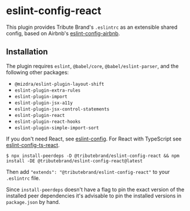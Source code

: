 # eslint-config-react

This plugin provides Tribute Brand's `.eslintrc` as an extensible shared config, based on Airbnb's
[eslint-config-airbnb](https://github.com/airbnb/javascript/tree/master/packages/eslint-config-airbnb).

## Installation

The plugin requires `eslint`, `@babel/core`, `@babel/eslint-parser`, and the following other packages:

- `@mizdra/eslint-plugin-layout-shift`
- `eslint-plugin-extra-rules`
- `eslint-plugin-import`
- `eslint-plugin-jsx-a11y`
- `eslint-plugin-jsx-control-statements`
- `eslint-plugin-react`
- `eslint-plugin-react-hooks`
- `eslint-plugin-simple-import-sort`

If you don't need React, see [eslint-config](https://github.com/tribute-brand/web-configs/tree/main/packages/eslint-config). For React with TypeScript see [eslint-config-ts-react](https://github.com/tribute-brand/web-configs/tree/main/packages/eslint-config-ts-react).

```shell
$ npx install-peerdeps -D @tributebrand/eslint-config-react && npm install -DE @tributebrand/eslint-config-react@latest
```

Then add `"extends": "@tributebrand/eslint-config-react"` to your `.eslintrc` file.

Since `install-peerdeps` doesn't have a flag to pin the exact version of the installed peer dependencies it's advisable to pin the installed versions in `package.json` by hand.
